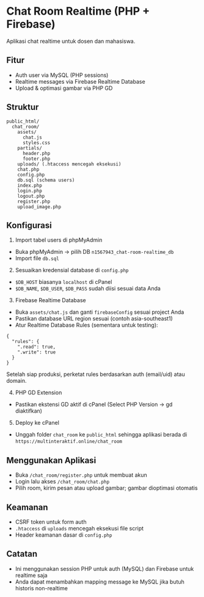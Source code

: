 # Chat Room Realtime (PHP + Firebase)

Aplikasi chat realtime untuk dosen dan mahasiswa.

## Fitur
- Auth user via MySQL (PHP sessions)
- Realtime messages via Firebase Realtime Database
- Upload & optimasi gambar via PHP GD

## Struktur
```
public_html/
  chat_room/
    assets/
      chat.js
      styles.css
    partials/
      header.php
      footer.php
    uploads/ (.htaccess mencegah eksekusi)
    chat.php
    config.php
    db.sql (schema users)
    index.php
    login.php
    logout.php
    register.php
    upload_image.php
```

## Konfigurasi
1) Import tabel users di phpMyAdmin
- Buka phpMyAdmin -> pilih DB `n1567943_chat-room-realtime_db`
- Import file `db.sql`

2) Sesuaikan kredensial database di `config.php`
- `$DB_HOST` biasanya `localhost` di cPanel
- `$DB_NAME`, `$DB_USER`, `$DB_PASS` sudah diisi sesuai data Anda

3) Firebase Realtime Database
- Buka `assets/chat.js` dan ganti `firebaseConfig` sesuai project Anda
- Pastikan database URL region sesuai (contoh asia-southeast1)
- Atur Realtime Database Rules (sementara untuk testing):
```
{
  "rules": {
    ".read": true,
    ".write": true
  }
}
```
  Setelah siap produksi, perketat rules berdasarkan auth (email/uid) atau domain.

4) PHP GD Extension
- Pastikan ekstensi GD aktif di cPanel (Select PHP Version -> gd diaktifkan)

5) Deploy ke cPanel
- Unggah folder `chat_room` ke `public_html` sehingga aplikasi berada di `https://multinteraktif.online/chat_room`

## Menggunakan Aplikasi
- Buka `/chat_room/register.php` untuk membuat akun
- Login lalu akses `/chat_room/chat.php`
- Pilih room, kirim pesan atau upload gambar; gambar dioptimasi otomatis

## Keamanan
- CSRF token untuk form auth
- `.htaccess` di `uploads` mencegah eksekusi file script
- Header keamanan dasar di `config.php`

## Catatan
- Ini menggunakan session PHP untuk auth (MySQL) dan Firebase untuk realtime saja
- Anda dapat menambahkan mapping message ke MySQL jika butuh historis non-realtime